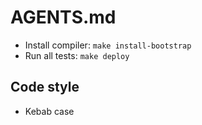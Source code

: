 
# AGENTS.md
- Install compiler: `make install-bootstrap`
- Run all tests: `make deploy`

## Code style
- Kebab case
